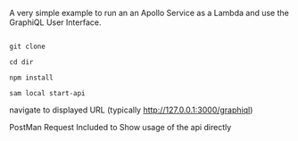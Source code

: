 A very simple example to run an an Apollo Service as a Lambda and use the GraphiQL User Interface. 

<code>
git clone
</code>
<code>
cd dir
</code>
<code>
npm install
</code>
<code>
sam local start-api
</code>

navigate to displayed URL (typically http://127.0.0.1:3000/graphiql)

PostMan Request Included to Show usage of the api directly
